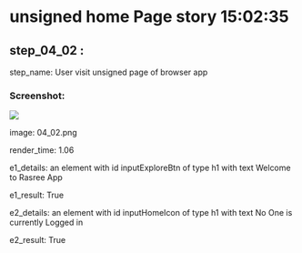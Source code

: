 



#  unsigned home Page story  15:02:35
  

##  step_04_02 : 
  
  
step_name:  User visit unsigned page of browser app   

### Screenshot: 
  
![](./comic/04_02.png)  
  
image: 04_02.png  
  
render_time: 1.06  
  
e1_details: an element with id inputExploreBtn of type h1 with text Welcome to Rasree App   
  
e1_result: True  
  
e2_details: an element with id inputHomeIcon of type h1 with text No One is currently Logged in   
  
e2_result: True